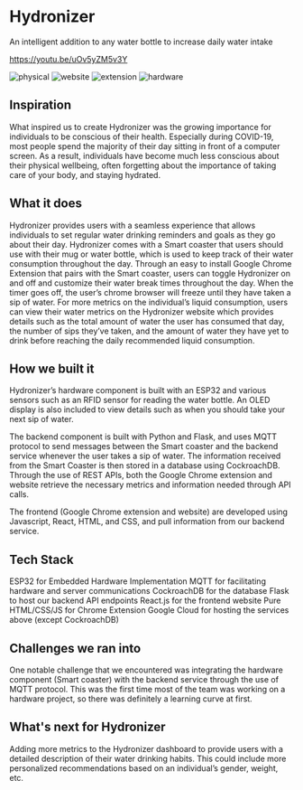 # Hydronizer
An intelligent addition to any water bottle to increase daily water intake

https://youtu.be/uOv5yZM5v3Y

![physical](https://i.imgur.com/3hPBUsF.png "Physical Layout")
![website](https://i.imgur.com/ThGmNJd.jpg "Website")
![extension](https://i.imgur.com/4SULhLe.png "Extension")
![hardware](https://i.imgur.com/bifZerP.jpg "Hardware")

## Inspiration
What inspired us to create Hydronizer was the growing importance for individuals to be conscious of their health. Especially during COVID-19, most people spend the majority of their day sitting in front of a computer screen. As a result, individuals have become much less conscious about their physical wellbeing, often forgetting about the importance of taking care of your body, and staying hydrated.

## What it does
Hydronizer provides users with a seamless experience that allows individuals to set regular water drinking reminders and goals as they go about their day. Hydronizer comes with a Smart coaster that users should use with their mug or water bottle, which is used to keep track of their water consumption throughout the day. Through an easy to install Google Chrome Extension that pairs with the Smart coaster, users can toggle Hydronizer on and off and customize their water break times throughout the day. When the timer goes off, the user’s chrome browser will freeze until they have taken a sip of water. For more metrics on the individual’s liquid consumption, users can view their water metrics on the Hydronizer website which provides details such as the total amount of water the user has consumed that day, the number of sips they’ve taken, and the amount of water they have yet to drink before reaching the daily recommended liquid consumption.

## How we built it
Hydronizer’s hardware component is built with an ESP32 and various sensors such as an RFID sensor for reading the water bottle. An OLED display is also included to view details such as when you should take your next sip of water.

The backend component is built with Python and Flask, and uses MQTT protocol to send messages between the Smart coaster and the backend service whenever the user takes a sip of water. The information received from the Smart Coaster is then stored in a database using CockroachDB. Through the use of REST APIs, both the Google Chrome extension and website retrieve the necessary metrics and information needed through API calls.

The frontend (Google Chrome extension and website) are developed using Javascript, React, HTML, and CSS, and pull information from our backend service.

## Tech Stack
ESP32 for Embedded Hardware Implementation
MQTT for facilitating hardware and server communications
CockroachDB for the database
Flask to host our backend API endpoints
React.js for the frontend website
Pure HTML/CSS/JS for Chrome Extension
Google Cloud for hosting the services above (except CockroachDB)

## Challenges we ran into
One notable challenge that we encountered was integrating the hardware component (Smart coaster) with the backend service through the use of MQTT protocol. This was the first time most of the team was working on a hardware project, so there was definitely a learning curve at first.

## What's next for Hydronizer
Adding more metrics to the Hydronizer dashboard to provide users with a detailed description of their water drinking habits. This could include more personalized recommendations based on an individual’s gender, weight, etc.